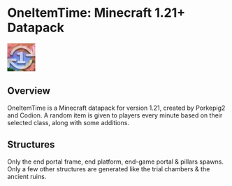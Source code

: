 # OneItemTime: Minecraft 1.21+ Datapack

![OIT logo](https://github.com/CodionCA/OneItemTime/blob/main/pack.png?raw=true)

## Overview
OneItemTime is a Minecraft datapack for version 1.21, created by Porkepig2 and Codion. A random item is given to players every minute based on their selected class, along with some additions.

## Structures
Only the end portal frame, end platform, end-game portal & pillars spawns. Only a few other structures are generated like the trial chambers & the ancient ruins.
